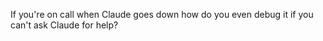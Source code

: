 If you're on call when Claude goes down how do you even debug it if you can't ask Claude for help?

